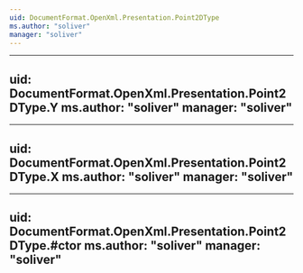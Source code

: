 ```yaml
---
uid: DocumentFormat.OpenXml.Presentation.Point2DType
ms.author: "soliver"
manager: "soliver"
---
```


---
uid: DocumentFormat.OpenXml.Presentation.Point2DType.Y
ms.author: "soliver"
manager: "soliver"
---

---
uid: DocumentFormat.OpenXml.Presentation.Point2DType.X
ms.author: "soliver"
manager: "soliver"
---

---
uid: DocumentFormat.OpenXml.Presentation.Point2DType.#ctor
ms.author: "soliver"
manager: "soliver"
---
